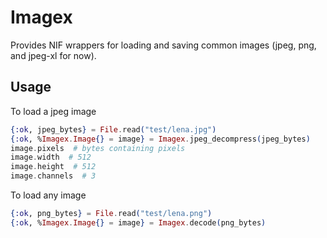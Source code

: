 # Imagex

Provides NIF wrappers for loading and saving common images (jpeg, png, and jpeg-xl for now).

## Usage

To load a jpeg image

```elixir
{:ok, jpeg_bytes} = File.read("test/lena.jpg")
{:ok, %Imagex.Image{} = image} = Imagex.jpeg_decompress(jpeg_bytes)
image.pixels  # bytes containing pixels
image.width  # 512
image.height  # 512
image.channels  # 3
```

To load any image

```elixir
{:ok, png_bytes} = File.read("test/lena.png")
{:ok, %Imagex.Image{} = image} = Imagex.decode(png_bytes)
```
